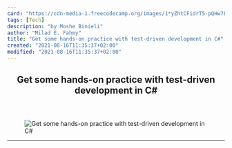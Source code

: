 ```yaml
---
card: "https://cdn-media-1.freecodecamp.org/images/1*yZhtCFidrT5-pQHw7Bzvdw.jpeg"
tags: [Tech]
description: "by Moshe Binieli"
author: "Milad E. Fahmy"
title: "Get some hands-on practice with test-driven development in C#"
created: "2021-08-16T11:35:37+02:00"
modified: "2021-08-16T11:35:37+02:00"
---
```

<div class="site-wrapper">
<main id="site-main" class="site-main outer">
<div class="inner">
<article class="post-full post tag-tech tag-productivity tag-programming tag-unit-testing tag-technology ">
<header class="post-full-header">
<h1 class="post-full-title">Get some hands-on practice with test-driven development in C#</h1>
</header>
<figure class="post-full-image">
<picture>
<source media="(max-width: 700px)" sizes="1px" srcset="data:image/gif;base64,R0lGODlhAQABAIAAAAAAAP///yH5BAEAAAAALAAAAAABAAEAAAIBRAA7 1w">
<source media="(min-width: 701px)" sizes="(max-width: 800px) 400px,
(max-width: 1170px) 700px,
1400px" srcset="https://cdn-media-1.freecodecamp.org/images/1*yZhtCFidrT5-pQHw7Bzvdw.jpeg 300w,
https://cdn-media-1.freecodecamp.org/images/1*yZhtCFidrT5-pQHw7Bzvdw.jpeg 600w,
https://cdn-media-1.freecodecamp.org/images/1*yZhtCFidrT5-pQHw7Bzvdw.jpeg 1000w,
https://cdn-media-1.freecodecamp.org/images/1*yZhtCFidrT5-pQHw7Bzvdw.jpeg 2000w">
<img onerror="this.style.display='none'" src="https://cdn-media-1.freecodecamp.org/images/1*yZhtCFidrT5-pQHw7Bzvdw.jpeg" alt="Get some hands-on practice with test-driven development in C#">
</picture>
</figure>
<section class="post-full-content">
<div class="post-content medium-migrated-article">
</div>
<hr>
</section>
</article>
</div>
</main>
</div>
<!-- Google Tag Manager (noscript) -->
<!-- End Google Tag Manager (noscript) -->
